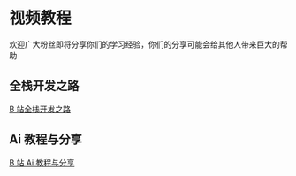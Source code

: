 # 视频教程

欢迎广大粉丝即将分享你们的学习经验，你们的分享可能会给其他人带来巨大的帮助

## 全栈开发之路

[B 站全栈开发之路](https://space.bilibili.com/19293745/channel/collectiondetail?sid=2815580)

## Ai 教程与分享

[B 站 Ai 教程与分享](https://space.bilibili.com/19293745/channel/collectiondetail?sid=2815669)
